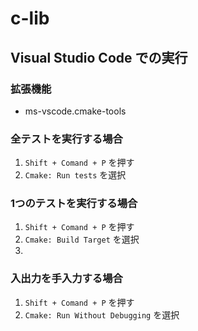 # c-lib

## Visual Studio Code での実行

### 拡張機能

- ms-vscode.cmake-tools

### 全テストを実行する場合

1. `Shift + Comand + P` を押す
2. `Cmake: Run tests` を選択

### 1つのテストを実行する場合

1. `Shift + Comand + P` を押す
2. `Cmake: Build Target` を選択
3. 

### 入出力を手入力する場合

1. `Shift + Comand + P` を押す
2. `Cmake: Run Without Debugging` を選択
